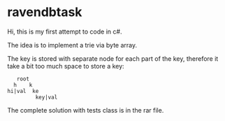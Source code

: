 # ravendbtask
Hi, this is my first attempt to code in c#.

The idea is to implement a trie via byte array.

The key is stored with separate node for each part of the key, therefore it take a bit too much space to store a key:
```
   root
  h    k
hi|val  ke
         key|val
```

The complete solution with tests class is in the rar file.

